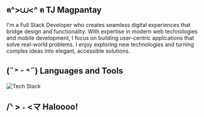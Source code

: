 <h2> ฅ^>⩊<^ ฅ TJ Magpantay </h2>

I'm a Full Stack Developer who creates seamless digital experiences that bridge design and functionality. With expertise in modern web technologies and mobile development, I focus on building user-centric applications that solve real-world problems. I enjoy exploring new technologies and turning complex ideas into elegant, accessible solutions.

<h2> (˶˃ ᵕ ˂˶) Languages and Tools </h2>

<div align="left">
  <img src="https://skillicons.dev/icons?i=js,ts,python,java,php,dart,html,css,react,flutter,bootstrap,tailwind,nodejs,mongodb,mysql,postgres,git,github,vscode,figma,ai" alt="Tech Stack" />
</div>

<h2> /ᐠ > ˕ <マ Haloooo! </h2>

